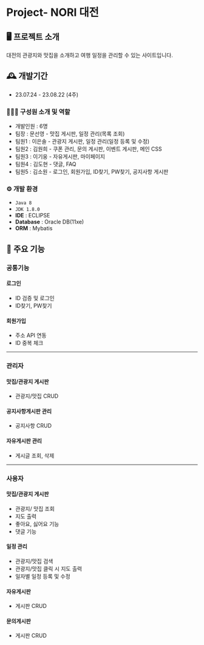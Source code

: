 # Project- NORI 대전


## 🖥️ 프로젝트 소개
대전의 관광지와 맛집을 소개하고 여행 일정을 관리할 수 있는 사이트입니다.
<br>

## 🕰️ 개발기간
* 23.07.24 - 23.08.22 (4주)

### 🧑‍🤝‍🧑 구성원 소개 및 역할
 - 개발인원 : 6명
 - 팀장  : 문선영 - 맛집 게시판, 일정 관리(목록 조회)
 - 팀원1 : 이은솔 - 관광지 게시판, 일정 관리(일정 등록 및 수정)
 - 팀원2 : 김원희 - 쿠폰 관리, 문의 게시판, 이벤트 게시판, 메인 CSS
 - 팀원3 : 이기웅 - 자유게시판, 마이페이지
 - 팀원4 : 김도현 - 댓글, FAQ
 - 팀원5 : 김소원 - 로그인, 회원가입, ID찾기, PW찾기, 공지사항 게시판

### ⚙️ 개발 환경
- `Java 8`
- `JDK 1.8.0`
- **IDE** : ECLIPSE
- **Database** : Oracle DB(11xe)
- **ORM** : Mybatis

## 📌 주요 기능
### 공통기능
#### 로그인
- ID 검증 및 로그인
- ID찾기, PW찾기
#### 회원가입
- 주소 API 연동
- ID 중복 체크
---
### 관리자
#### 맛집/관광지 게시판
- 관광지/맛집 CRUD
#### 공지사항게시판 관리
- 공지사항 CRUD
#### 자유게시판 관리
- 게시글 조회, 삭제
---
### 사용자
#### 맛집/관광지 게시판
- 관광지/ 맛집 조회
- 지도 출력
- 좋아요, 싫어요 기능
- 댓글 기능
#### 일정 관리
- 관광지/맛집 검색
- 관광지/맛집 클릭 시 지도 출력
- 일자별 일정 등록 및 수정
#### 자유게시판
- 게시판 CRUD
#### 문의게시판
- 게시판 CRUD
